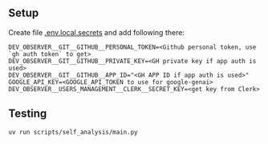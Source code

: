 ## Setup

Create file [.env.local.secrets](.env.local.secrets) and add following there:
```
DEV_OBSERVER__GIT__GITHUB__PERSONAL_TOKEN=<Github personal token, use `gh auth token` to get>
DEV_OBSERVER__GIT__GITHUB__PRIVATE_KEY=<GH private key if app auth is used>
DEV_OBSERVER__GIT__GITHUB__APP_ID="<GH APP ID if app auth is used>"
GOOGLE_API_KEY=<GOOGLE_API_TOKEN to use for google-genai>
DEV_OBSERVER__USERS_MANAGEMENT__CLERK__SECRET_KEY=<get key from Clerk>
```

## Testing

```bash
uv run scripts/self_analysis/main.py
```